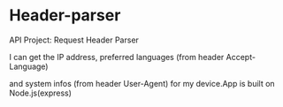 # Header-parser

API Project: Request Header Parser 

 I can get the IP address, preferred languages (from header Accept-Language)
 
 and system infos (from header User-Agent) for my device.App is built on Node.js(express)
